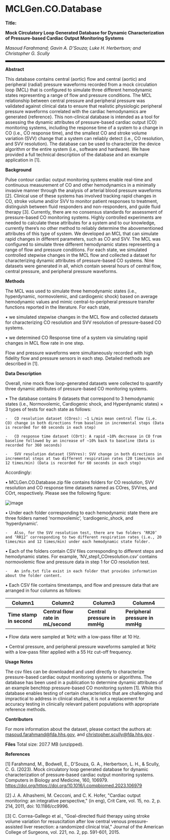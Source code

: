 # MCLGen.CO.Database
**Title:**

**Mock Circulatory Loop Generated Database for Dynamic Characterization of Pressure-based Cardiac Output Monitoring Systems**

*Masoud Farahmand; Gavin A. D’Souza; Luke H. Herbertson; and Christopher G. Scully*
 <hr style="border:2px solid black">
 
**Abstract** 

This database contains central (aortic) flow and central (aortic) and peripheral (radial) pressure waveforms recorded from a mock circulation loop (MCL) that is configured to simulate three different hemodynamic states representing a range of flow and pressure conditions. The MCL relationship between central pressure and peripheral pressure was validated against clinical data to ensure that realistic physiologic peripheral pressure waveforms correlated with the cardiac hemodynamics are generated {reference}. This non-clinical database is intended as a tool for assessing the dynamic attributes of pressure-based cardiac output (CO) monitoring systems, including the response time of a system to a change in CO (i.e., CO response time), and the smallest CO and stroke volume variation (SVV) change that a system can reliably detect (i.e., CO resolution, and SVV resolution). The database can be used to characterize the device algorithm or the entire system (i.e., software and hardware). We have provided a full technical description of the database and an example application in [1].

**Background**

Pulse contour cardiac output monitoring systems enable real-time and continuous measurement of CO and other hemodynamics in a minimally invasive manner through the analysis of arterial blood pressure waveforms [2]. Clinical use of these systems has involved tracking rapid changes in CO, stroke volume and/or SVV to monitor patient responses to treatment, distinguish between fluid responders and non-responders, and guide fluid therapy [3]. Currently, there are no consensus standards for assessment of pressure-based CO monitoring systems. Highly controlled experiments are needed to calculate these attributes for a system and to our knowledge, currently there’s no other method to reliably determine the abovementioned attributes of this type of system. 
We developed an MCL that can simulate rapid changes in different parameters, such as CO and SVV. The MCL was configured to simulate three different hemodynamic states representing a range of flow and pressure conditions. For each state, we simulated controlled stepwise changes in the MCL flow and collected a dataset for characterizing dynamic attributes of pressure-based CO systems. Nine datasets were generated in all, which contain several hours of central flow, central pressure, and peripheral pressure waveforms.

**Methods**

The MCL was used to simulate three hemodynamic states (i.e., hyperdynamic, normovolemic, and cardiogenic shock) based on average hemodynamic values and mimic central-to-peripheral pressure transfer functions reported in the literature. For each state, 

•	we simulated stepwise changes in the MCL flow and collected datasets for characterizing CO resolution and SVV resolution of pressure-based CO systems. 

•	we determined CO Response time of a system via simulating rapid changes in MCL flow rate in one step. 

Flow and pressure waveforms were simultaneously recorded with high fidelity flow and pressure sensors in each step. Detailed methods are described in [1].

**Data Description**



Overall, nine mock flow loop-generated datasets were collected to quantify three dynamic attributes of pressure-based CO monitoring systems.

•	The database contains 9 datasets that correspond to 3 hemodynamic states (i.e., Normovolemic, Cardiogenic shock, and Hyperdynamic states) × 3 types of tests for each state as follows:

    - 	CO resolution dataset (COres): ~1 L/min mean central flow (i.e. CO) change in both directions from baseline in incremental steps (Data is recorded for 60 seconds in each step)

    - 	CO response time dataset (COrt): A rapid ~10% decrease in CO from baseline followed by an increase of ~10% back to baseline (Data is recorded for 360 seconds)

    - 	SVV resolution dataset (SVVres): SVV change in both directions in incremental steps at two different respiration rates (20 times/min and 12 times/min) (Data is recorded for 60 seconds in each step)

Accordingly: 

•	MCLGen.CO.Database.zip file contains folders for CO resolution, SVV resolution and CO response time datasets named as COres, SVVres, and COrt, respectively. Please see the following figure:

![image](https://github.com/dbp-osel/MCLGenerated.CO.Database/assets/128830050/b7728aec-631a-4039-a675-f349aa5a57e5)

•	Under each folder corresponding to each hemodynamic state there are three folders named ‘normovolemic’, ‘cardiogenic_shock, and ‘hyperdynamic’.

    - 	Also, for the SVV resolution test, there are two folders ‘RR20’ and ‘RR12’ corresponding to two different respiration rates (i.e., 20 times/min and 12 times/min) under each hemodynamic state folder.

•	Each of the folders contain CSV files corresponding to different steps and hemodynamic states. For example, ’NV_step1_COresolution.csv’ contains normovolemic flow and pressure data in step 1 for CO resolution test.

    - 	An info.txt file exist in each folder that provides information about the folder content. 

•	Each CSV file contains timestamps, and flow and pressure data that are arranged in four columns as follows: 

| Column1  | Column2 |Column3 |Column4 |
| ------------- | ------------- |------------- |------------- |
| **Time stamp in second** | **Central flow rate in mL/second**  | **Central pressure in mmHg**  | **Peripheral pressure in mmHg** |


•	Flow data were sampled at 1kHz with a low-pass filter at 10 Hz.

•	Central pressure, and peripheral pressure waveforms sampled at 1kHz with a low-pass filter applied with a 55 Hz cut-off frequency.




**Usage Notes**

The csv files can be downloaded and used directly to characterize pressure-based cardiac output monitoring systems or algorithms. The database has been used in a publication to determine dynamic attributes of an example benchtop pressure-based CO monitoring system [1]. While this database enables testing of certain characteristics that are challenging and impractical to address in clinical studies, it is not a replacement for accuracy testing in clinically relevant patient populations with appropriate reference methods. 

**Contributors**

For more information about the dataset, please contact the authors at: masoud.farahmand@fda.hhs.gov, and christopher.scully@fda.hhs.gov .

**Files**
Total size: 207.7 MB (unzipped).

**References**

[1] Farahmand, M., Bodwell, E., D'Souza, G. A., Herbertson, L. H., & Scully, C. G. (2023). Mock circulatory loop generated database for dynamic characterization of pressure-based cardiac output monitoring systems. Computers in Biology and Medicine, 160, 106979. https://doi.org/https://doi.org/10.1016/j.compbiomed.2023.106979 

[2] J. A. Alhashemi, M. Cecconi, and C. K. Hofer, "Cardiac output monitoring: an integrative perspective," (in eng), Crit Care, vol. 15, no. 2, p. 214, 2011, doi: 10.1186/cc9996.

[3]	C. Correa-Gallego et al., "Goal-directed fluid therapy using stroke volume variation for resuscitation after low central venous pressure-assisted liver resection: a randomized clinical trial," Journal of the American College of Surgeons, vol. 221, no. 2, pp. 591-601, 2015.

